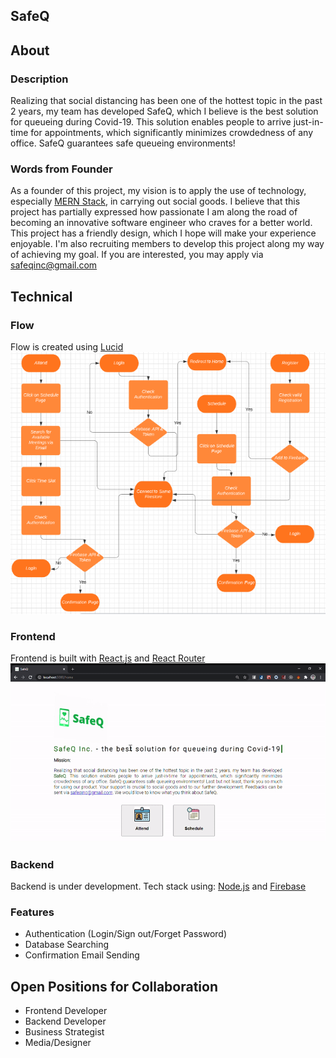 ## SafeQ
## About
### Description
Realizing that social distancing has been one of the hottest topic in the past 2 years, my team has developed SafeQ, which I believe is the best solution for queueing during Covid-19. This solution enables people to arrive just-in-time for appointments, which significantly minimizes crowdedness of any office. SafeQ guarantees safe queueing environments!
### Words from Founder
As a founder of this project, my vision is to apply the use of technology, especially [MERN Stack](https://www.educative.io/edpresso/what-is-mern-stack), in carrying out social goods. I believe that this project has partially expressed how passionate I am along the road of becoming an innovative software engineer who craves for a better world. This project has a friendly design, which I hope will make your experience enjoyable. I'm also recruiting members to develop this project along my way of achieving my goal. If you are interested, you may apply via [safeqinc@gmail.com](mailto:safeqinc@gmail.com)

## Technical
### Flow
Flow is created using [Lucid](https://lucid.app/)
![Flow image](/public/lucidflow.PNG)
### Frontend
Frontend is built with [React.js](https://reactjs.org/) and [React Router](https://reactrouter.com/)
![Frontend](/public/safeq.gif)
### Backend
Backend is under development. Tech stack using: [Node.js](https://nodejs.org/en/) and [Firebase](https://firebase.google.com/)
### Features
- Authentication (Login/Sign out/Forget Password)
- Database Searching
- Confirmation Email Sending

## Open Positions for Collaboration
- Frontend Developer
- Backend Developer
- Business Strategist
- Media/Designer


